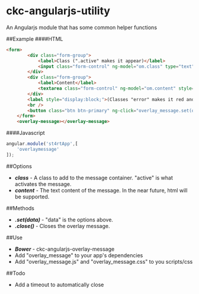 # ckc-angularjs-utility
An Angularjs module that has some common helper functions

##Example
####HTML
```html
<form>
		<div class="form-group">
			<label>Class (".active" makes it appear)</label>
			<input class="form-control" ng-model="om.class" type="text" style="display:block;" />
		</div>
		<div class="form-group">
			<label>Content</label>
			<textarea class="form-control" ng-model="om.content" style="display:block;"></textarea>
		</div>
		<label style="display:block;">(Classes "error" makes it red and "warning" makes it orange)</label>
		<br />
		<button class="btn btn-primary" ng-click="overlay_message.set(om)">Try it</button>
	</form>
	<overlay-message></overlay-message>
```
####Javascript
```javascript
angular.module('st4rtApp',[
	'overlaymessage'
]);
```

##Options
* ___class___ - A class to add to the message container. "active" is what activates the message.
* ___content___ - The text content of the message. In the near future, html will be supported.

##Methods
* ___.set(data)___ - "data" is the options above.
* ___.close()___ - Closes the overlay message.

##Use
* ___Bower___ - ckc-angularjs-overlay-message
* Add "overlay_message" to your app's dependencies
* Add "overlay_message.js" and "overlay_message.css" to you scripts/css

##Todo
* Add a timeout to automatically close
